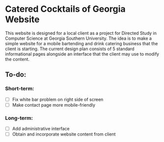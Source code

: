 # Catered Cocktails of Georgia Website
This website is designed for a local client as a project for Directed Study in Computer Science at Georgia Southern University. The idea is to make a simple website for a mobile bartending and drink catering business that the client is starting. The current design plan consists of 5 standard informational pages alongside an interface that the client may use to modify the content.

## To-do:

### Short-term:
- [ ] Fix white bar problem on right side of screen
- [ ] Make contact page more mobile-friendly

### Long-term: 
- [ ] Add administrative interface
- [ ] Obtain and incorporate website content from client